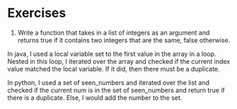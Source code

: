 # Exercises

1. Write a function that takes in a list of integers as an argument
and returns true if it contains two integers that are the same, false
otherwise.

In java, I used a local variable set to the first value in the array in a loop. Nested in this loop, I
iterated over the array and checked if the current index value matched the local variable. If it did, then
there must be a duplicate. 

In python, I used a set of seen_numbers and iterated over the list and checked if the current num is in
the set of seen_numbers and return true if there is a duplicate. Else, I would add the number to the set.

